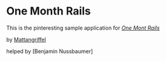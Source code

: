 # One Month Rails

This is the pinteresting sample application for
[*One Mont Rails*](http://onemonthrails.com)

by [Mattangriffel](http://mattngriffel.com)

helped by [Benjamin Nussbaumer]

